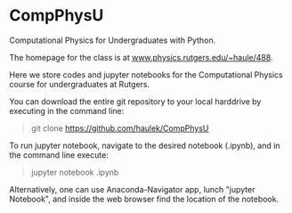 # CompPhysU
Computational Physics for Undergraduates with Python.

The homepage for the class is at <a href="https://www.physics.rutgers.edu/~haule/488/">www.physics.rutgers.edu/~haule/488</a>.

Here we store codes and jupyter notebooks for the Computational Physics course for undergraduates at Rutgers.


You can download the entire git repository to your local harddrive by executing in the command line:

> git clone https://github.com/haulek/CompPhysU


To run jupyter notebook, navigate to the desired notebook (<name>.ipynb), and in the command line execute:

> jupyter notebook <name>.ipynb


Alternatively, one can use Anaconda-Navigator app, lunch "jupyter Notebook", and inside the web browser find the location of the notebook.
